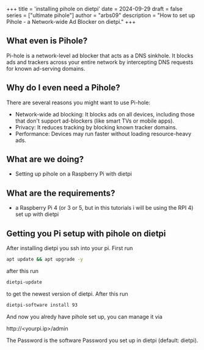 +++
title = 'installing pihole on dietpi'
date = 2024-09-29
draft = false
series = ["ultimate pihole"]
author = "arbs09"
description = "How to set up  Pihole - a Network-wide Ad Blocker on dietpi."
+++

## What even is Pihole?

Pi-hole is a network-level ad blocker that acts as a DNS sinkhole. It blocks ads and trackers across your entire network by intercepting DNS requests for known ad-serving domains.

## Why do I even need a Pihole?

There are several reasons you might want to use Pi-hole:

- Network-wide ad blocking: It blocks ads on all devices, including those that don't support ad-blockers (like smart TVs or mobile apps).
- Privacy: It reduces tracking by blocking known tracker domains.
- Performance: Devices may run faster without loading resource-heavy ads.

## What are we doing?

- Setting up pihole on a Raspberry Pi with dietpi

## What are the requirements?

- a Raspberry Pi 4 (or 3 or 5, but in this tutorials i will be using the RPI 4) set up with dietpi

## Getting you Pi setup with pihole on dietpi

After installing dietpi you ssh into your pi. First run 

```bash
apt update && apt upgrade -y
```

after this run

```bash
dietpi-update
```

to get the newest version of dietpi.
After this run

```bash
dietpi-software install 93
```

And now you alredy have pihole set up, you can manage it via 

http://<yourpi.ip>/admin

The Password is the software Password you set up in dietpi (default: dietpi).
